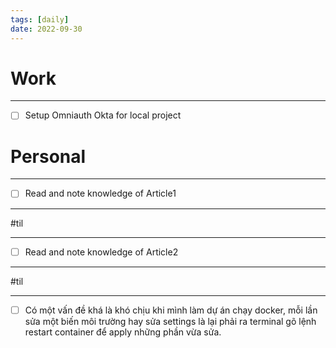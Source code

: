 ```yaml
---
tags: [daily]
date: 2022-09-30
---
```


# Work
---
- [ ] Setup Omniauth Okta for local project

# Personal
---
- [ ] Read and note knowledge of Article1
---
#til 

---

- [ ] Read and note knowledge of Article2
---
#til 

---

- [ ] Có một vấn đề khá là khó chịu khi mình làm dự án chạy docker, mỗi lần sửa một biến môi trường hay sửa settings là lại phải ra terminal gõ lệnh restart container để apply những phần vừa sửa.